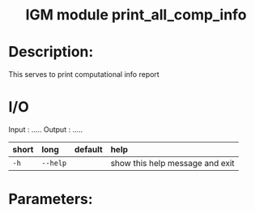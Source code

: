 ### <h1 align="center" id="title">IGM module print_all_comp_info </h1>

# Description:

This serves to print computational info report

# I/O

Input  : .....
Output : .....


|short|long|default|help|
| :--- | :--- | :--- | :--- |
|`-h`|`--help`||show this help message and exit|
 
# Parameters: 
